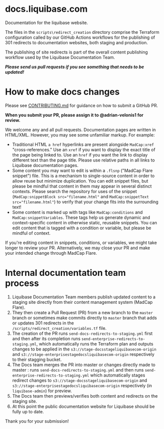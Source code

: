 # docs.liquibase.com

Documentation for the liquibase website.

The files in the `scripts\redirect_creation` directory comprise the Terraform configuration called by our GitHub Actions workflows for the publishing of 301 redirects to documentation websites, both staging and production.

The publishing of site redirects is part of the overall content publishing workflow used by the Liquibase Documentation Team.

***Please send us pull requests if you see something that needs to be updated!***

How to make docs changes
====================================================================

Please see [CONTRIBUTING.md](https://github.com/liquibase/liquibase-docs/blob/master/CONTRIBUTING.md) for guidance on how to submit a GitHub PR.

**When you submit your PR, please assign it to @adrian-velonis1 for review.**

We welcome any and all pull requests. Documentation pages are written in HTML/XML. However, you may see some unfamiliar markup. For example:

* Traditional HTML `a href` hyperlinks are present alongside `MadCap:xref` "cross-references." Use an `xref` if you want to display the exact title of the page being linked to. Use an `href` if you want the link to display different text than the page title. Please use relative paths in all links to Liquibase documentation pages.
* Some content you may want to edit is within a `.flsnp` ("MadCap Flare snippet") file. This is a mechanism to single-source content in order to allow reuse but minimize duplication. You can edit snippet files, but please be mindful that content in them may appear in several distinct contexts. Please search the repository for uses of the snippet (`MadCap:snippetBlock src="filename.html"` and `MadCap:snippetText src="filename.html"`) to verify that your change fits into the surrounding text!
* Some content is marked up with tags like `MadCap:conditions` and `MadCap:snippetVariables`. These tags help us generate dynamic and context-specific content in otherwise static, reusable snippets. You can edit content that is tagged with a condition or variable, but please be mindful of context.

If you're editing content in snippets, conditions, or variables, we might take longer to review your PR. Alternatively, we may close your PR and make your intended change through MadCap Flare.

Internal documentation team process
====================================================================

1. Liquibase Documentation Team members publish updated content to a staging site directly from their content management system (MadCap Flare).
2. They then create a Pull Request (PR) from a new branch to the `master` branch or sometimes make commits directly to `master` branch that adds or updates 301 redirects in the `/scripts/redirect_creation/variables.tf` file.
3. The creation of the PR runs `send-docs-redirects-to-staging.yml` first and then after its completion runs `send-enterprise-redirects-to-staging.yml`, which automatically runs the Terraform plan and outputs changes to be applied in the `s3://stage-docsstageliquibasecom-origin` and `s3://stage-enterprisestagedocsliquibasecom-origin` respectively to their stagging bucket.
4. The Docs team merges the PR into master or changes directly made to master : runs `send-docs-redirects-to-staging.yml` and then runs `send-enterprise-redirects-to-staging.yml` which automatically stages redirect changes to `s3://stage-docsstageliquibasecom-origin` and `s3://stage-enterprisestagedocsliquibasecom-origin` respectively (in `liquibase-admin`) for preview.
5. The Docs team then previews/verifies both content and redirects on the staging site.
6. At this point the public documentation website for Liquibase should be fully up to date.

Thank you for your submission!

